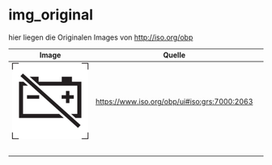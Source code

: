 # img_original


hier liegen die Originalen Images von <http://iso.org/obp>


| Image                                                                                                                                                                                                             | Quelle                                         |   |
|-------------------------------------------------------------------------------------------------------------------------------------------------------------------------------------------------------------------|------------------------------------------------|---|
| ![image](https://raw.githubusercontent.com/Meisterschulen-am-Ostbahnhof-Munchen/4diac_training1/main/Ventilsteuerung/ISO-DesignerProjects/Workspace_TECU/DefaultPool/img/img_original/Battery_disconnect_200.png) | <https://www.iso.org/obp/ui#iso:grs:7000:2063> |   |
|                                                                                                                                                                                                                   |                                                |   |
|                                                                                                                                                                                                                   |                                                |   |
|                                                                                                                                                                                                                   |                                                |   |
|                                                                                                                                                                                                                   |                                                |   |
|                                                                                                                                                                                                                   |                                                |   |
